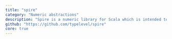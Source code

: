 ```yaml
---
title: "spire"
category: "Numeric abstractions"
description: "Spire is a numeric library for Scala which is intended to be generic, fast, and precise. Using features such as specialization, macros, type classes, and implicits, Spire works hard to defy conventional wisdom around performance and precision trade-offs."
github: "https://github.com/typelevel/spire"
core: true
---
```

